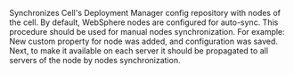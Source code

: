 Synchronizes Cell's Deployment Manager config repository with nodes of the cell. By default, WebSphere nodes are configured for auto-sync.
This procedure should be used for manual nodes synchronization.
For example: New custom property for node was added, and configuration was saved.
Next, to make it available on each server it should be propagated to all servers of the node by nodes synchronization.

